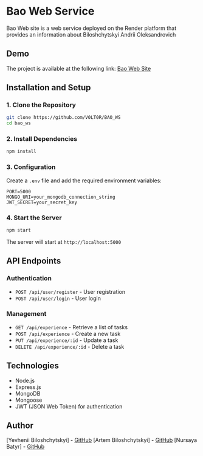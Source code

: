 # Bao Web Service

Bao Web site is a web service deployed on the Render platform that provides an information about Biloshchytskyi Andrii Oleksandrovich

## Demo

The project is available at the following link: [Bao Web Site](https://bao-ws.onrender.com/)

## Installation and Setup

### 1. Clone the Repository

```sh
git clone https://github.com/V0LT0R/BAO_WS
cd bao_ws
```

### 2. Install Dependencies

```sh
npm install
```

### 3. Configuration

Create a `.env` file and add the required environment variables:

```
PORT=5000
MONGO_URI=your_mongodb_connection_string
JWT_SECRET=your_secret_key
```

### 4. Start the Server

```sh
npm start
```

The server will start at `http://localhost:5000`

## API Endpoints

### Authentication
- `POST /api/user/register` - User registration
- `POST /api/user/login` - User login

### Management
- `GET /api/experience` - Retrieve a list of tasks
- `POST /api/experience` - Create a new task
- `PUT /api/experience/:id` - Update a task
- `DELETE /api/experience/:id` - Delete a task

## Technologies

- Node.js
- Express.js
- MongoDB
- Mongoose
- JWT (JSON Web Token) for authentication

## Author

[Yevhenii Biloshchytskyi] - [GitHub]((https://github.com/V0LT0R))
[Artem Biloshchytskyi] - [GitHub](https://github.com/Nev1L-69)
[Nursaya Batyr] - [GitHub]((https://github.com/Nursaya0))


